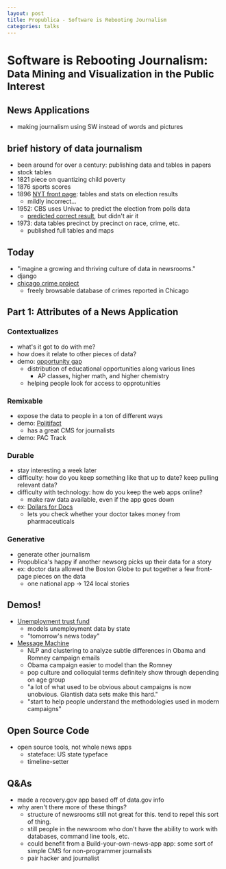 ```yaml
---
layout: post
title: Propublica - Software is Rebooting Journalism
categories: talks
---
```


# Software is Rebooting Journalism: <small>Data Mining and Visualization in the Public Interest</small>

## News Applications
- making journalism using SW instead of words and pictures


## brief history of data journalism
- been around for over a century: publishing data and tables in papers
- stock tables
- 1821 piece on quantizing child poverty
- 1876 sports scores
- 1896 [NYT front page](http://www.ericson.net/content/wp-content/uploads/2010/11/1896-full-page-1000-337x400.png): tables and stats on election results
	- mildly incorrect...
- 1952: CBS uses Univac to predict the election from polls data
	- [predicted correct result](http://www.wired.com/science/discoveries/news/2008/11/dayintech_1104), but didn't air it
- 1973: data tables precinct by precinct on race, crime, etc.
	- published full tables and maps

## Today
- "imagine a growing and thriving culture of data in newsrooms."
- django
- [chicago crime project](http://chicago.everyblock.com/crime/)
	- freely browsable database of crimes reported in Chicago

## Part 1: Attributes of a News Application
### Contextualizes
- what's it got to do with me?
- how does it relate to other pieces of data?
- demo: [opportunity gap](http://projects.propublica.org/schools/)
	- distribution of educational opportunities along various lines
		- AP classes, higher math, and higher chemistry
	- helping people look for access to opprotunities

### Remixable
- expose the data to people in a ton of different ways
- demo: [Politifact](politifact.com)
	- has a great CMS for journalists
- demo: PAC Track

### Durable
- stay interesting a week later
- difficulty: how do you keep something like that up to date? keep pulling relevant data?
- difficulty with technology: how do you keep the web apps online?
	- make raw data available, even if the app goes down
- ex: [Dollars for Docs](http://projects.propublica.org/docdollars/)
	- lets you check whether your doctor takes money from pharmaceuticals

### Generative
- generate other journalism
- Propublica's happy if another newsorg picks up their data for a story
- ex: doctor data allowed the Boston Globe to put together a few front-page pieces on the data
	- one national app -> 124 local stories

## Demos!
- [Unemployment trust fund](http://projects.propublica.org/unemployment/)
	- models unemployment data by state
	- "tomorrow's news today"
- [Message Machine](http://projects.propublica.org/emails/)
	- NLP and clustering to analyze subtle differences in Obama and Romney campaign emails
	- Obama campaign easier to model than the Romney
	- pop culture and colloquial terms definitely show through depending on age group
	- "a lot of what used to be obvious about campaigns is now unobvious. Giantish data sets make this hard."
	- "start to help people understand the methodologies used in modern campaigns"

## Open Source Code
- open source tools, not whole news apps
	- stateface: US state typeface
	- timeline-setter

## Q&As
- made a recovery.gov app based off of data.gov info
- why aren't there more of these things?
	- structure of newsrooms still not great for this. tend to repel this sort of thing.
	- still people in the newsroom who don't have the ability to work with databases, command line tools, etc.
	- could benefit from a Build-your-own-news-app app: some sort of simple CMS for non-programmer journalists
	- pair hacker and journalist
